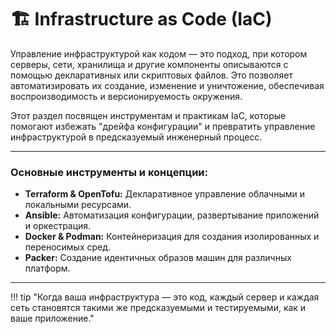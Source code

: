 # 🏗️ Infrastructure as Code (IaC)

Управление инфраструктурой как кодом — это подход, при котором серверы, сети, хранилища и другие компоненты описываются с помощью декларативных или скриптовых файлов. Это позволяет автоматизировать их создание, изменение и уничтожение, обеспечивая воспроизводимость и версионируемость окружения.

Этот раздел посвящен инструментам и практикам IaC, которые помогают избежать "дрейфа конфигурации" и превратить управление инфраструктурой в предсказуемый инженерный процесс.

---

### Основные инструменты и концепции:

*   **Terraform & OpenTofu:** Декларативное управление облачными и локальными ресурсами.
*   **Ansible:** Автоматизация конфигурации, развертывание приложений и оркестрация.
*   **Docker & Podman:** Контейнеризация для создания изолированных и переносимых сред.
*   **Packer:** Создание идентичных образов машин для различных платформ.

---

!!! tip "Когда ваша инфраструктура — это код, каждый сервер и каждая сеть становятся такими же предсказуемыми и тестируемыми, как и ваше приложение."